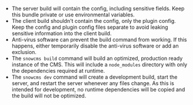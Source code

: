 - The server build will contain the config, including sensitive fields. Keep this bundle private or use environmental variables.
- The client build shouldn't contain the config, only the plugin config. Keep the config and plugin config files separate to avoid leaking sensitive information into the client build.
- Anti-virus software can prevent the build command from working. If this happens, either temporarily disable the anti-virus software or add an exclusion.
- The `snowcms build` command will build an optimized, production ready instance of the CMS. This will include a `node_modules` directory with only the dependencies required at runtime.
- The `snowcms dev` command will create a development build, start the server, and restart the server whenever any files change. As this is intended for development, no runtime dependencies will be copied and the build will not be optimized.